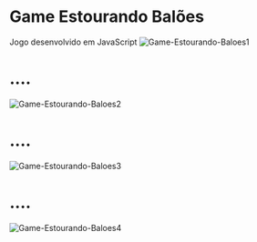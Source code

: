 # Game Estourando Balões
 Jogo desenvolvido em JavaScript
![Game-Estourando-Baloes1](https://user-images.githubusercontent.com/49602892/64087080-d567d280-cd11-11e9-918c-b541be02fff1.png)

# ....

![Game-Estourando-Baloes2](https://user-images.githubusercontent.com/49602892/64087162-37c0d300-cd12-11e9-8b70-9469fcf81078.png)

# ....

![Game-Estourando-Baloes3](https://user-images.githubusercontent.com/49602892/64087172-48714900-cd12-11e9-83ac-4b3393aa55b8.png)

# ....

![Game-Estourando-Baloes4](https://user-images.githubusercontent.com/49602892/64087186-5921bf00-cd12-11e9-9300-334eafee4b88.png)

